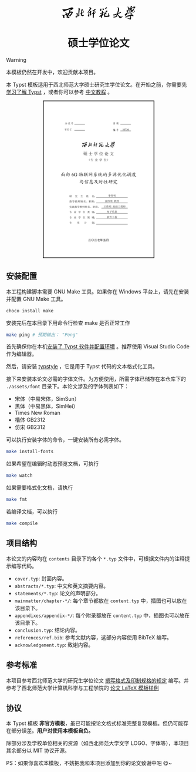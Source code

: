 <p align="center">
  <img src="./assets/logo.svg" width="200px" />
</p>

<h1 align="center">
硕士学位论文
</h1>

> [!WARNING]
> 本模板仍然在开发中，欢迎贡献本项目。

本 Typst 模板适用于西北师范大学硕士研究生学位论文。在开始之前，你需要先
[学习了解 Typst](https://typst.app/docs/) ，或者你可以参考
[中文教程](https://typst-doc-cn.github.io/guide/) 。

<p align="center">
  <img src="./assets/preview.png" style="max-width: 300px;border: 2px solid black;" />
</p>

## 安装配置

本工程构建脚本需要 GNU Make 工具。如果你在 Windows 平台上，请先在安装并配置 GNU Make 工具。

```bash
choco install make
```

安装完后在本目录下用命令行检查 make 是否正常工作

```bash
make ping # 预期输出： "Pong"
```

首先确保你在本机[安装了 Typst 软件并配置环境](https://github.com/typst/typst?tab=readme-ov-file#installation)
。推荐使用 Visual Studio Code 作为编辑器。

然后，请安装 [typstyle](https://github.com/Enter-tainer/typstyle) ，它是用于 Typst 代码的文本格式化工具。

接下来安装本论文必需的字体文件。为方便使用，所需字体已储存在本仓库下的
`./assets/font` 目录下。本论文涉及的字体列表如下：

- 宋体（中易宋体，SimSun）
- 黑体（中易黑体，SimHei）
- Times New Roman
- 楷体 GB2312
- 仿宋 GB2312

可以执行安装字体的命令，一键安装所有必需字体。

```bash
make install-fonts
```

如果希望在编辑时动态预览文档，可执行 

```bash
make watch
```

如果需要格式化文档，请执行

```bash
make fmt
```

若编译文档，可以执行

```bash
make compile
```

## 项目结构

本论文的内容均在 `contents` 目录下的各个 `*.typ` 文件中，可根据文件内的注释提示编写代码。

+ `cover.typ`: 封面内容。
+ `abstracts/*.typ`: 中文和英文摘要内容。
+ `statements/*.typ`: 论文的声明部分。
+ `mainmatter/chapter-*/`: 每个章节都放在 `content.typ` 中，插图也可以放在该目录下。
+ `appendixes/appendix-*/`: 每个附录都放在 `content.typ` 中，插图也可以放在该目录下。
+ `conclusion.typ`: 结论内容。
+ `references/ref.bib`: 参考文献内容，这部分内容使用 BibTeX 编写。
+ `acknowledgement.typ`: 致谢内容。

## 参考标准

本项目参考西北师范大学的研究生学位论文 [撰写格式及印制规格的规定](https://glxy.nwnu.edu.cn/_upload/article/files/6d/87/e60340204267b297279da98ee812/2de72e0e-fe20-4af8-9c8f-ffc6ee839595.pdf) 编写。并参考了西北师范大学计算机科学与工程学院的 [论文 LaTeX 模板样例](https://jsj.nwnu.edu.cn/_upload/article/files/eb/c1/e3afc0a744c3a476a36ca4b6e892/5f4f9570-49bc-4012-9d54-4765603a1f5b.zip)

## 协议
本 Typst 模板
**非官方模板**，虽已可能按论文格式标准完整复现模板。但仍可能存在部分误差。**用户对使用本模板自负。**

除部分涉及学校单位相关的资源（如西北师范大学文字 LOGO、字体等），本项目其余部分以 MIT 协议开源。

PS：如果你喜欢本模板，不妨把我和本项目添加到你的论文致谢中吧 😋~
